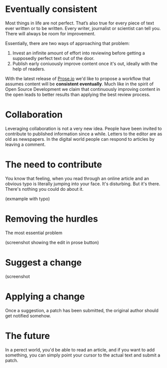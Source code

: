 # Eventually consistent

Most things in life are not perfect. That’s also true for every piece of text ever written or to be written. Every writer, journalist or scientist can tell you. There will always be room for improvement.

Essentially, there are two ways of approaching that problem:

1. Invest an infinite amount of effort into reviewing before getting a supposedly perfect text out of the door.
2. Publish early coniuously improve content once it's out, ideally with the help of readers.

With the latest release of [Prose.io](http://prose.io) we'd like to propose a workflow that assumes content will be **consistent eventually**. Much like in the spirit of Open Source Development we claim that continuously improving content in the open leads to better results than applying the best review process.

# Collaboration

Leveraging collaboration is not a very new idea. People have been invited to contribute to published information since a while. Letters to the editor are as old as newspapers. In the digital world people can respond to articles by leaving a comment.

# The need to contribute

You know that feeling, when you read through an online article and an obvious typo is literally jumping into your face. It's disturbing. But it's there. There's nothing you could do about it.

(exmample with typo)

# Removing the hurdles

The most essential problem 

(screenshot showing the edit in prose button)

# Suggest a change

(screenshot 

# Applying a change

Once a suggestion, a patch has been submitted, the original author should get notified somehow. 


# The future

In a perect world, you'd be able to read an article, and if you want to add something, you can simply point your cursor to the actual text and submit a patch. 

